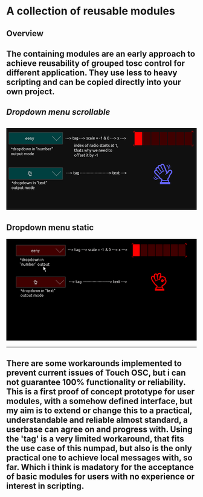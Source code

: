# A collection of reusable modules

## Overview

The containing modules are an early approach to achieve reusability of grouped tosc control for different application. They use less to heavy scripting and can be copied directly into your own project.
---
## _Dropdown menu scrollable_

![dropdown_scroll](dropdown_scroll/pics/preview.gif)
---

## Dropdown menu static

![numpad](dropdown_static/pics/preview.gif)



---
There are some workarounds implemented to prevent current issues of Touch OSC, but i can not guarantee 100% functionality or reliability. 
This is a first proof of concept prototype for user modules, with a somehow defined interface, but my aim is to extend or change this to a practical, understandable and reliable almost standard, a userbase can agree on and progress with. 
Using the 'tag' is a very limited workaround, that fits the use case of this numpad, but also is the only practical one to achieve local messages with, so far. Which i think is madatory for the acceptance of basic modules for users with no experience or interest in scripting.
---








